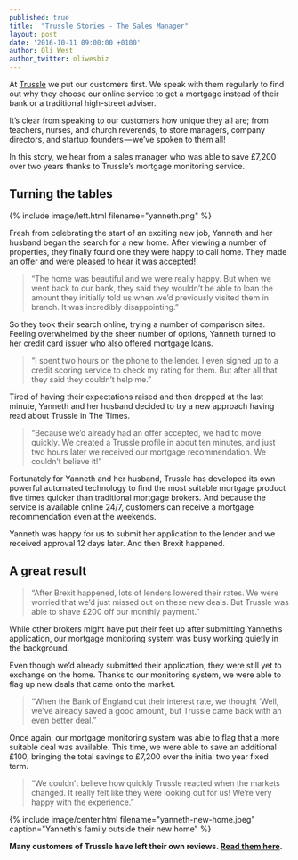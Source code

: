 ```yaml
---
published: true
title:  "Trussle Stories - The Sales Manager"
layout: post
date: '2016-10-11 09:00:00 +0100'
author: Oli West
author_twitter: oliwesbiz
---
```


At [Trussle](https://trussle.com/) we put our customers first. We speak with them regularly to find out why they choose our online service to get a mortgage instead of their bank or a traditional high-street adviser.

It’s clear from speaking to our customers how unique they all are; from teachers, nurses, and church reverends, to store managers, company directors, and startup founders — we’ve spoken to them all!

In this story, we hear from a sales manager who was able to save £7,200 over two years thanks to Trussle’s mortgage monitoring service.

## Turning the tables

{% include image/left.html filename="yanneth.png" %}

Fresh from celebrating the start of an exciting new job, Yanneth and her husband began the search for a new home. After viewing a number of properties, they finally found one they were happy to call home. They made an offer and were pleased to hear it was accepted!

> “The home was beautiful and we were really happy. But when we went back to our bank, they said they wouldn’t be able to loan the amount they initially told us when we’d previously visited them in branch. It was incredibly disappointing.”

So they took their search online, trying a number of comparison sites. Feeling overwhelmed by the sheer number of options, Yanneth turned to her credit card issuer who also offered mortgage loans.

> “I spent two hours on the phone to the lender. I even signed up to a credit scoring service to check my rating for them. But after all that, they said they couldn’t help me.”

Tired of having their expectations raised and then dropped at the last minute, Yanneth and her husband decided to try a new approach having read about Trussle in The Times.

> “Because we’d already had an offer accepted, we had to move quickly. We created a Trussle profile in about ten minutes, and just two hours later we received our mortgage recommendation. We couldn’t believe it!”

Fortunately for Yanneth and her husband, Trussle has developed its own powerful automated technology to find the most suitable mortgage product five times quicker than traditional mortgage brokers. And because the service is available online 24/7, customers can receive a mortgage recommendation even at the weekends.

Yanneth was happy for us to submit her application to the lender and we received approval 12 days later. And then Brexit happened.

## A great result

> “After Brexit happened, lots of lenders lowered their rates. We were worried that we’d just missed out on these new deals. But Trussle was able to shave £200 off our monthly payment.”

While other brokers might have put their feet up after submitting Yanneth’s application, our mortgage monitoring system was busy working quietly in the background.

Even though we’d already submitted their application, they were still yet to exchange on the home. Thanks to our monitoring system, we were able to flag up new deals that came onto the market.

> “When the Bank of England cut their interest rate, we thought ‘Well, we’ve already saved a good amount’, but Trussle came back with an even better deal.”

Once again, our mortgage monitoring system was able to flag that a more suitable deal was available. This time, we were able to save an additional £100, bringing the total savings to £7,200 over the initial two year fixed term.

> “We couldn’t believe how quickly Trussle reacted when the markets changed. It really felt like they were looking out for us! We’re very happy with the experience.”

{% include image/center.html filename="yanneth-new-home.jpeg" caption="Yanneth's family outside their new home" %}

**Many customers of Trussle have left their own reviews. [Read them here](https://uk.trustpilot.com/review/trussle.com).**
